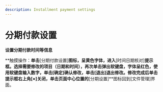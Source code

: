 ```yaml
---
description: Installment payment settings
---
```


# 分期付款设置

**设置分期付款时间等信息**

**触摸操作：**单击**\[分期付款设置\]**图标，呈黄色字体，进入**\[时间日期核对\]**提示框。选择需要修改的项目（日期和时间），再次单击弹出软键盘，字体呈红色，使用软键盘输入数字，单击\[确定\]确认修改，单击\[退出\]退出修改。修改完成后单击提示框右上角\[×\]关闭，单击页面中心位置的**\[分期设置\]**图标回到\[文件管理\]界面。

